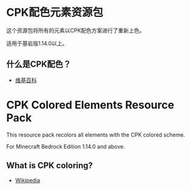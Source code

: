 # CPK配色元素资源包
这个资源包将所有的元素以CPK配色方案进行了重新上色。

适用于基岩版1.14.0以上。

## 什么是CPK配色？
- [维基百科](https://zh.wikipedia.org/wiki/CPK配色)


# CPK Colored Elements Resource Pack
This resource pack recolors all elements with the CPK colored scheme.

For Minecraft Bedrock Edition 1.14.0 and above.

## What is CPK coloring?
- [Wikipedia](https://en.wikipedia.org/wiki/CPK_Coloring)